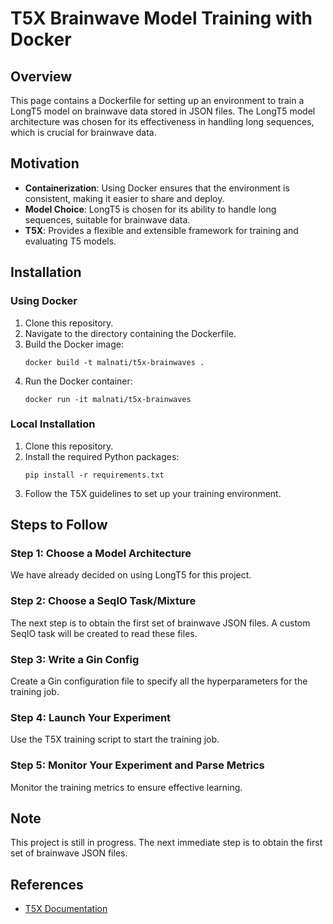 # T5X Brainwave Model Training with Docker

## Overview

This page contains a Dockerfile for setting up an environment to train a LongT5 model on brainwave data stored in JSON files. The LongT5 model architecture was chosen for its effectiveness in handling long sequences, which is crucial for brainwave data.

## Motivation

- **Containerization**: Using Docker ensures that the environment is consistent, making it easier to share and deploy.
- **Model Choice**: LongT5 is chosen for its ability to handle long sequences, suitable for brainwave data.
- **T5X**: Provides a flexible and extensible framework for training and evaluating T5 models.

## Installation

### Using Docker

1. Clone this repository.
2. Navigate to the directory containing the Dockerfile.
3. Build the Docker image:  
   ```
   docker build -t malnati/t5x-brainwaves .
   ```
4. Run the Docker container:  
   ```
   docker run -it malnati/t5x-brainwaves
   ```

### Local Installation

1. Clone this repository.
2. Install the required Python packages:  
   ```
   pip install -r requirements.txt
   ```
3. Follow the T5X guidelines to set up your training environment.

## Steps to Follow

### Step 1: Choose a Model Architecture

We have already decided on using LongT5 for this project.

### Step 2: Choose a SeqIO Task/Mixture

The next step is to obtain the first set of brainwave JSON files. A custom SeqIO task will be created to read these files.

### Step 3: Write a Gin Config

Create a Gin configuration file to specify all the hyperparameters for the training job.

### Step 4: Launch Your Experiment

Use the T5X training script to start the training job.

### Step 5: Monitor Your Experiment and Parse Metrics

Monitor the training metrics to ensure effective learning.

## Note

This project is still in progress. The next immediate step is to obtain the first set of brainwave JSON files.

## References

- [T5X Documentation](https://t5x.readthedocs.io/en/latest/usage/index.html)
